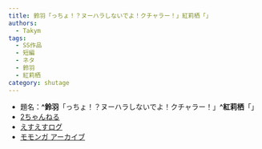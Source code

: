 ```yaml
---
title: 鈴羽「っちょ！？ヌーハラしないでよ！クチャラー！」紅莉栖「」
authors:
  - Takym
tags:
  - SS作品
  - 短編
  - ネタ
  - 鈴羽
  - 紅莉栖
category: shutage
---
```

- 題名：**^鈴羽**「っちょ！？ヌーハラしないでよ！クチャラー！」**^紅莉栖**「」
- [2ちゃんねる](http://viper.2ch.sc/test/read.cgi/news4vip/1498859891)
- [えすえすログ](http://s2-log.com/archives/51608726.html)
- [モモンガ アーカイブ](http://sslog.ldblog.jp/archives/8870466.html)
